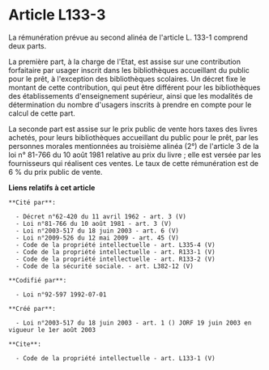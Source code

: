 # Article L133-3

La rémunération prévue au second alinéa de l'article L. 133-1 comprend deux parts. 

La première part, à la charge de l'Etat, est assise sur une contribution forfaitaire par usager inscrit dans les
bibliothèques accueillant du public pour le prêt, à l'exception des bibliothèques scolaires. Un décret fixe le montant de
cette contribution, qui peut être différent pour les bibliothèques des établissements d'enseignement supérieur, ainsi que les
modalités de détermination du nombre d'usagers inscrits à prendre en compte pour le calcul de cette part. 

La seconde part est assise sur le prix public de vente hors taxes des livres achetés, pour leurs bibliothèques accueillant du
public pour le prêt, par les personnes morales mentionnées au troisième alinéa (2°) de l'article 3 de la loi n° 81-766 du 10
août 1981 relative au prix du livre ; elle est versée par les fournisseurs qui réalisent ces ventes. Le taux de cette
rémunération est de 6 % du prix public de vente.

**Liens relatifs à cet article**

	**Cité par**:

	  - Décret n°62-420 du 11 avril 1962 - art. 3 (V)
	  - Loi n°81-766 du 10 août 1981 - art. 3 (V)
	  - Loi n°2003-517 du 18 juin 2003 - art. 6 (V)
	  - Loi n°2009-526 du 12 mai 2009 - art. 45 (V)
	  - Code de la propriété intellectuelle - art. L335-4 (V)
	  - Code de la propriété intellectuelle - art. R133-1 (V)
	  - Code de la propriété intellectuelle - art. R133-2 (V)
	  - Code de la sécurité sociale. - art. L382-12 (V)

	**Codifié par**:

	  - Loi n°92-597 1992-07-01

	**Créé par**:

	  - Loi n°2003-517 du 18 juin 2003 - art. 1 () JORF 19 juin 2003 en vigueur le 1er août 2003

	**Cite**:

	  - Code de la propriété intellectuelle - art. L133-1 (V)
